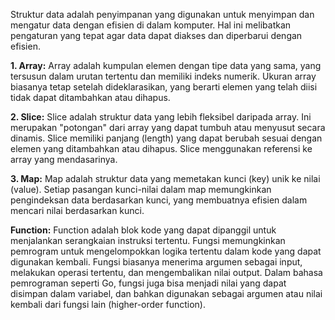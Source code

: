 Struktur data adalah penyimpanan yang digunakan untuk menyimpan dan mengatur data dengan efisien di dalam komputer. Hal ini melibatkan pengaturan yang tepat agar data dapat diakses dan diperbarui dengan efisien.

**1. Array:**
Array adalah kumpulan elemen dengan tipe data yang sama, yang tersusun dalam urutan tertentu dan memiliki indeks numerik. Ukuran array biasanya tetap setelah dideklarasikan, yang berarti elemen yang telah diisi tidak dapat ditambahkan atau dihapus.

**2. Slice:**
Slice adalah struktur data yang lebih fleksibel daripada array. Ini merupakan "potongan" dari array yang dapat tumbuh atau menyusut secara dinamis. Slice memiliki panjang (length) yang dapat berubah sesuai dengan elemen yang ditambahkan atau dihapus. Slice menggunakan referensi ke array yang mendasarinya.

**3. Map:**
Map adalah struktur data yang memetakan kunci (key) unik ke nilai (value). Setiap pasangan kunci-nilai dalam map memungkinkan pengindeksan data berdasarkan kunci, yang membuatnya efisien dalam mencari nilai berdasarkan kunci.

**Function:**
Function adalah blok kode yang dapat dipanggil untuk menjalankan serangkaian instruksi tertentu. Fungsi memungkinkan pemrogram untuk mengelompokkan logika tertentu dalam kode yang dapat digunakan kembali. Fungsi biasanya menerima argumen sebagai input, melakukan operasi tertentu, dan mengembalikan nilai output. Dalam bahasa pemrograman seperti Go, fungsi juga bisa menjadi nilai yang dapat disimpan dalam variabel, dan bahkan digunakan sebagai argumen atau nilai kembali dari fungsi lain (higher-order function).